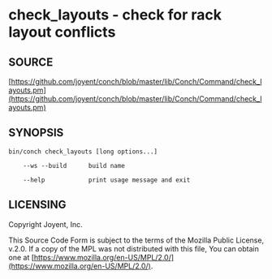 # check\_layouts - check for rack layout conflicts

## SOURCE

[https://github.com/joyent/conch/blob/master/lib/Conch/Command/check_layouts.pm](https://github.com/joyent/conch/blob/master/lib/Conch/Command/check_layouts.pm)

## SYNOPSIS

```
bin/conch check_layouts [long options...]

    --ws --build      build name

    --help            print usage message and exit
```

## LICENSING

Copyright Joyent, Inc.

This Source Code Form is subject to the terms of the Mozilla Public License,
v.2.0. If a copy of the MPL was not distributed with this file, You can obtain
one at [https://www.mozilla.org/en-US/MPL/2.0/](https://www.mozilla.org/en-US/MPL/2.0/).
